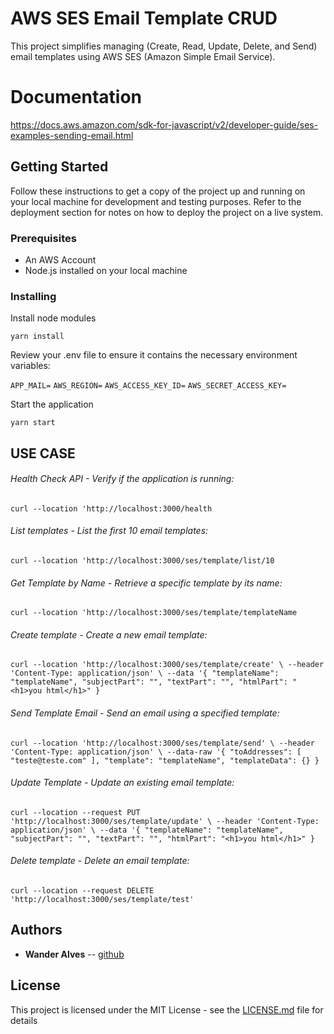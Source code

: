 # AWS SES Email Template CRUD

This project simplifies managing (Create, Read, Update, Delete, and Send) email templates using AWS SES (Amazon Simple Email Service).

# Documentation

https://docs.aws.amazon.com/sdk-for-javascript/v2/developer-guide/ses-examples-sending-email.html

## Getting Started

Follow these instructions to get a copy of the project up and running on your local machine for development and testing purposes. Refer to the deployment section for notes on how to deploy the project on a live system.

### Prerequisites

-   An AWS Account
-   Node.js installed on your local machine

### Installing

Install node modules

`yarn install`

Review your .env file to ensure it contains the necessary environment variables:

`APP_MAIL=`
`AWS_REGION=`
`AWS_ACCESS_KEY_ID=`
`AWS_SECRET_ACCESS_KEY=`

Start the application

`yarn start`

## USE CASE

###### Health Check API - Verify if the application is running:

`curl --location 'http://localhost:3000/health`

###### List templates - List the first 10 email templates:

`curl --location 'http://localhost:3000/ses/template/list/10`

###### Get Template by Name - Retrieve a specific template by its name:

`curl --location 'http://localhost:3000/ses/template/templateName`

###### Create template - Create a new email template:

`curl --location 'http://localhost:3000/ses/template/create' \
--header 'Content-Type: application/json' \
--data '{
    "templateName": "templateName",
    "subjectPart": "",
    "textPart": "",
    "htmlPart": "<h1>you html</h1>"
}`

###### Send Template Email - Send an email using a specified template:

`curl --location 'http://localhost:3000/ses/template/send' \
--header 'Content-Type: application/json' \
--data-raw '{
    "toAddresses": [
        "teste@teste.com"
    ],
    "template": "templateName",
    "templateData": {}
}`

###### Update Template - Update an existing email template:

`curl --location --request PUT 'http://localhost:3000/ses/template/update' \
--header 'Content-Type: application/json' \
--data '{
    "templateName": "templateName",
    "subjectPart": "",
    "textPart": "",
    "htmlPart": "<h1>you html</h1>"
}`

###### Delete template - Delete an email template:

`curl --location --request DELETE 'http://localhost:3000/ses/template/test'`

## Authors

-   **Wander Alves** -- [github](https://github.com/wsilva94)

## License

This project is licensed under the MIT License - see the [LICENSE.md](LICENSE.md) file for details

